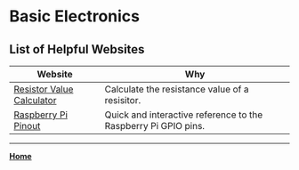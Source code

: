 # Basic Electronics

## List of Helpful Websites 

|Website|Why|
|-------|-----|
|[Resistor Value Calculator](https://www.digikey.ca/en/resources/conversion-calculators/conversion-calculator-resistor-color-code-4-band)|Calculate the resistance value of a resisitor.
|[Raspberry Pi Pinout](https://pinout.xyz)|Quick and interactive reference to the Raspberry Pi GPIO pins.

---
**[Home](README.md)**
